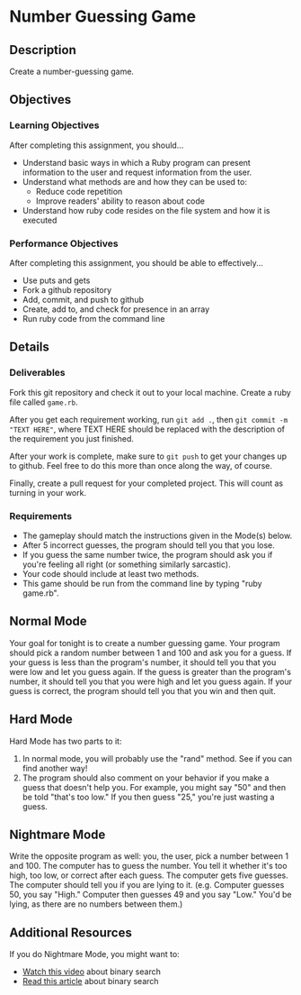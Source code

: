 # Number Guessing Game

## Description

Create a number-guessing game.

## Objectives

### Learning Objectives

After completing this assignment, you should...

* Understand basic ways in which a Ruby program can present information to the user and request information from the user.
* Understand what methods are and how they can be used to:
  * Reduce code repetition
  * Improve readers' ability to reason about code
* Understand how ruby code resides on the file system and how it is executed

### Performance Objectives

After completing this assignment, you should be able to effectively...

* Use puts and gets
* Fork a github repository
* Add, commit, and push to github
* Create, add to, and check for presence in an array
* Run ruby code from the command line

## Details

### Deliverables

Fork this git repository and check it out to your local machine.  Create a ruby file called `game.rb`.

After you get each requirement working, run `git add .`, then `git commit -m "TEXT HERE"`, where TEXT HERE should be replaced with the description of the requirement you just finished.

After your work is complete, make sure to `git push` to get your changes up to github.  Feel free to do this more than once along the way, of course.

Finally, create a pull request for your completed project.  This will count as turning in your work.

### Requirements  

* The gameplay should match the instructions given in the Mode(s) below.
* After 5 incorrect guesses, the program should tell you that you lose.
* If you guess the same number twice, the program should ask you if you're feeling all right (or something similarly sarcastic).
* Your code should include at least two methods.
* This game should be run from the command line by typing "ruby game.rb".

## Normal Mode

Your goal for tonight is to create a number guessing game. Your program should pick a random number between 1 and 100 and ask you for a guess. If your guess is less than the program's number, it should tell you that you were low and let you guess again. If the guess is greater than the program's number,  it should tell you that you were high and let you guess again. If your guess is correct, the program should tell you that you win and then quit.

## Hard Mode

Hard Mode has two parts to it:

1. In normal mode, you will probably use the "rand" method. See if you can find another way!
2. The program should also comment on your behavior if you make a guess that doesn't help you.  For example, you might say "50" and then be told "that's too low."  If you then guess "25," you're just wasting a guess.

## Nightmare Mode

Write the opposite program as well: you, the user, pick a number between 1 and 100. The computer has to guess the number. You tell it whether it's too high, too low, or correct after each guess. The computer gets five guesses. The computer should tell you if you are lying to it.  (e.g. Computer guesses 50, you say "High."  Computer then guesses 49 and you say "Low."  You'd be lying, as there are no numbers between them.)

## Additional Resources

If you do Nightmare Mode, you might want to:

* [Watch this video](https://www.youtube.com/watch?v=JQhciTuD3E8) about binary search
* [Read this article](http://en.wikipedia.org/wiki/Binary_search_algorithm) about binary search
